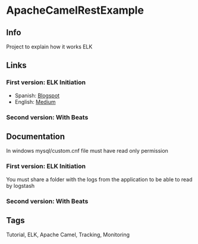 # ApacheCamelRestExample

## Info

Project to explain how it works ELK

## Links

### First version: ELK Initiation


* Spanish: [Blogspot](https://desarrollojavayyo.blogspot.com/2021/03/elk-stack-iniciacion.html)
* English: [Medium](https://medium.com/nerd-for-tech/elk-initiation-3f9cdd814b6a)


### Second version: With Beats



## Documentation

In windows mysql/custom.cnf file must have read only permission 

### First version: ELK Initiation

You must share a folder with the logs from the application to be able to read by logstash

### Second version: With Beats


## Tags

Tutorial, ELK, Apache Camel, Tracking, Monitoring